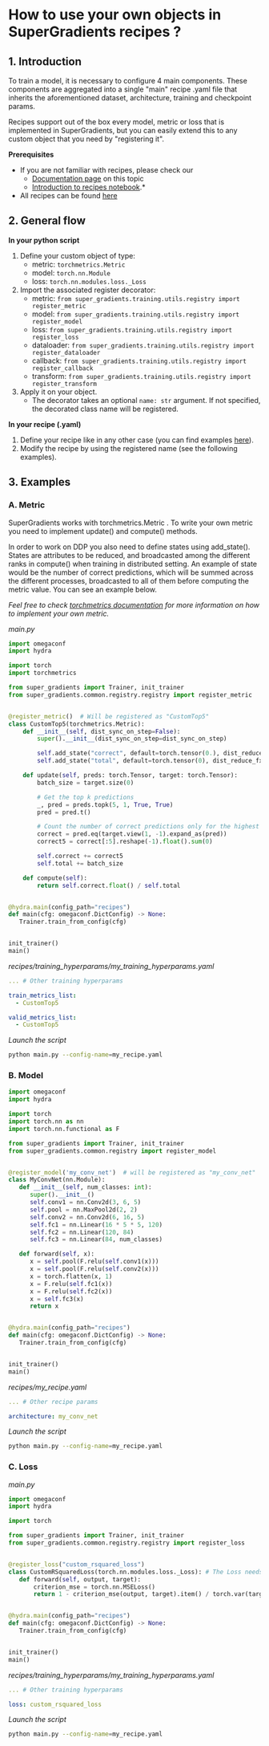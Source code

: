 # How to use your own objects in SuperGradients recipes ?

## 1. Introduction

To train a model, it is necessary to configure 4 main components. These components are aggregated into a single "main" recipe .yaml
file that inherits the aforementioned dataset, architecture, training and checkpoint params.

Recipes support out of the box every model, metric or loss that is implemented in SuperGradients, but you can easily extend this to any custom object that you need by "registering it". 

**Prerequisites**
 - If you are not familiar with recipes, please check our
   - [Documentation page](https://github.com/Deci-AI/super-gradients/tree/master/documentation/source/configuration_files.md) on this topic 
   - [Introduction to recipes notebook](https://colab.research.google.com/drive/15hHgRtryIRkyoDO6rdiK5UcA4Ec3MleV?usp=sharing).*
 - All recipes can be found [here](https://github.com/Deci-AI/super-gradients/tree/master/src/super_gradients/recipes)


## 2. General flow
**In your python script**
1. Define your custom object of type:
   * metric: `torchmetrics.Metric`
   * model: `torch.nn.Module`
   * loss:  `torch.nn.modules.loss._Loss`
2. Import the associated register decorator:
   * metric: `from super_gradients.training.utils.registry import register_metric`
   * model: `from super_gradients.training.utils.registry import register_model`
   * loss: `from super_gradients.training.utils.registry import register_loss`
   * dataloader: `from super_gradients.training.utils.registry import register_dataloader`
   * callback: `from super_gradients.training.utils.registry import register_callback`
   * transform: `from super_gradients.training.utils.registry import register_transform`
3. Apply it on your object.
   * The decorator takes an optional `name: str` argument. If not specified, the decorated class name will be registered.

**In your recipe (.yaml)**
1. Define your recipe like in any other case (you can find examples [here](https://github.com/Deci-AI/super-gradients/tree/master/src/super_gradients/recipes)).
2. Modify the recipe by using the registered name (see the following examples).


## 3. Examples
### A. Metric
SuperGradients works with torchmetrics.Metric .
To write your own metric you need to implement update() and compute() methods.

In order to work on DDP you also need to define states using add_state().
States are attributes to be reduced, and broadcasted among the different ranks in compute() when training in distributed setting.
An example of state would be the number of correct predictions, which will be summed across the different processes, broadcasted to all of
them before computing the metric value. You can see an example below. 

*Feel free to check [torchmetrics documentation](https://torchmetrics.readthedocs.io/en/stable/references/metric.html) for more information on how to implement your own metric.* 

*main.py*

```python
import omegaconf
import hydra

import torch
import torchmetrics

from super_gradients import Trainer, init_trainer
from super_gradients.common.registry.registry import register_metric


@register_metric()  # Will be registered as "CustomTop5"
class CustomTop5(torchmetrics.Metric):
    def __init__(self, dist_sync_on_step=False):
        super().__init__(dist_sync_on_step=dist_sync_on_step)

        self.add_state("correct", default=torch.tensor(0.), dist_reduce_fx="sum")
        self.add_state("total", default=torch.tensor(0), dist_reduce_fx="sum")

    def update(self, preds: torch.Tensor, target: torch.Tensor):
        batch_size = target.size(0)

        # Get the top k predictions
        _, pred = preds.topk(5, 1, True, True)
        pred = pred.t()

        # Count the number of correct predictions only for the highest 5
        correct = pred.eq(target.view(1, -1).expand_as(pred))
        correct5 = correct[:5].reshape(-1).float().sum(0)

        self.correct += correct5
        self.total += batch_size

    def compute(self):
        return self.correct.float() / self.total


@hydra.main(config_path="recipes")
def main(cfg: omegaconf.DictConfig) -> None:
   Trainer.train_from_config(cfg)


init_trainer()
main()
```

*recipes/training_hyperparams/my_training_hyperparams.yaml* 
```yaml
... # Other training hyperparams

train_metrics_list:
  - CustomTop5

valid_metrics_list:
  - CustomTop5
```

*Launch the script*
```bash
python main.py --config-name=my_recipe.yaml
```


### B. Model

```python
import omegaconf
import hydra

import torch
import torch.nn as nn
import torch.nn.functional as F

from super_gradients import Trainer, init_trainer
from super_gradients.common.registry import register_model


@register_model('my_conv_net')  # will be registered as "my_conv_net"
class MyConvNet(nn.Module):
   def __init__(self, num_classes: int):
      super().__init__()
      self.conv1 = nn.Conv2d(3, 6, 5)
      self.pool = nn.MaxPool2d(2, 2)
      self.conv2 = nn.Conv2d(6, 16, 5)
      self.fc1 = nn.Linear(16 * 5 * 5, 120)
      self.fc2 = nn.Linear(120, 84)
      self.fc3 = nn.Linear(84, num_classes)

   def forward(self, x):
      x = self.pool(F.relu(self.conv1(x)))
      x = self.pool(F.relu(self.conv2(x)))
      x = torch.flatten(x, 1)
      x = F.relu(self.fc1(x))
      x = F.relu(self.fc2(x))
      x = self.fc3(x)
      return x


@hydra.main(config_path="recipes")
def main(cfg: omegaconf.DictConfig) -> None:
   Trainer.train_from_config(cfg)


init_trainer()
main()
```

*recipes/my_recipe.yaml* 
```yaml
... # Other recipe params

architecture: my_conv_net
```

*Launch the script*
```bash
python main.py --config-name=my_recipe.yaml
```


### C. Loss

*main.py*

```python
import omegaconf
import hydra

import torch

from super_gradients import Trainer, init_trainer
from super_gradients.common.registry.registry import register_loss


@register_loss("custom_rsquared_loss")
class CustomRSquaredLoss(torch.nn.modules.loss._Loss): # The Loss needs to inherit from torch _Loss class.
   def forward(self, output, target):
       criterion_mse = torch.nn.MSELoss()
       return 1 - criterion_mse(output, target).item() / torch.var(target).item()


@hydra.main(config_path="recipes")
def main(cfg: omegaconf.DictConfig) -> None:
   Trainer.train_from_config(cfg)


init_trainer()
main()
```

*recipes/training_hyperparams/my_training_hyperparams.yaml* 
```yaml
... # Other training hyperparams

loss: custom_rsquared_loss
```

*Launch the script*
```bash
python main.py --config-name=my_recipe.yaml
```
